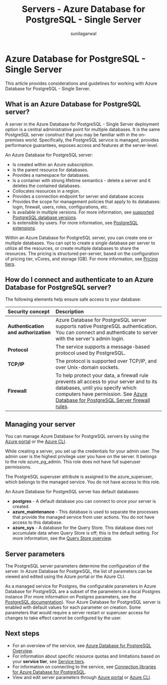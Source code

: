 ﻿---
title: Servers - Azure Database for PostgreSQL - Single Server
description: This article provides considerations and guidelines for configuring and managing Azure Database for PostgreSQL - Single Server.
ms.service: postgresql
ms.subservice: single-server
ms.topic: conceptual
ms.author: sunila
author: sunilagarwal
ms.date: 5/6/2019
---
# Azure Database for PostgreSQL - Single Server
This article provides considerations and guidelines for working with Azure Database for PostgreSQL - Single Server.

## What is an Azure Database for PostgreSQL server?
A server in the Azure Database for PostgreSQL - Single Server deployment option is a central administrative point for multiple databases. It is the same PostgreSQL server construct that you may be familiar with in the on-premises world. Specifically, the PostgreSQL service is managed, provides performance guarantees, exposes access and features at the server-level.

An Azure Database for PostgreSQL server:

- Is created within an Azure subscription.
- Is the parent resource for databases.
- Provides a namespace for databases.
- Is a container with strong lifetime semantics - delete a server and it deletes the contained databases.
- Collocates resources in a region.
- Provides a connection endpoint for server and database access 
- Provides the scope for management policies that apply to its databases: login, firewall, users, roles, configurations, etc.
- Is available in multiple versions. For more information, see [supported PostgreSQL database versions](concepts-supported-versions.md).
- Is extensible by users. For more information, see [PostgreSQL extensions](concepts-extensions.md).

Within an Azure Database for PostgreSQL server, you can create one or multiple databases. You can opt to create a single database per server to utilize all the resources, or create multiple databases to share the resources. The pricing is structured per-server, based on the configuration of pricing tier, vCores, and storage (GB). For more information, see [Pricing tiers](./concepts-pricing-tiers.md).

## How do I connect and authenticate to an Azure Database for PostgreSQL server?
The following elements help ensure safe access to your database:

|Security concept|Description|
|:--|:--|
| **Authentication and authorization** | Azure Database for PostgreSQL server supports native PostgreSQL authentication. You can connect and authenticate to server with the server's admin login. |
| **Protocol** | The service supports a message-based protocol used by PostgreSQL. |
| **TCP/IP** | The protocol is supported over TCP/IP, and over Unix-domain sockets. |
| **Firewall** | To help protect your data, a firewall rule prevents all access to your server and to its databases, until you specify which computers have permission. See [Azure Database for PostgreSQL Server firewall rules](concepts-firewall-rules.md). |

## Managing your server
You can manage Azure Database for PostgreSQL servers by using the [Azure portal](https://portal.azure.com) or the [Azure CLI](/cli/azure/postgres).

While creating a server, you set up the credentials for your admin user. The admin user is the highest privilege user you have on the server. It belongs to the role azure_pg_admin. This role does not have full superuser permissions. 

The PostgreSQL superuser attribute is assigned to the azure_superuser, which belongs to the managed service. You do not have access to this role.

An Azure Database for PostgreSQL server has default databases: 
- **postgres** - A default database you can connect to once your server is created.
- **azure_maintenance** - This database is used to separate the processes that provide the managed service from user actions. You do not have access to this database.
- **azure_sys** - A database for the Query Store. This database does not accumulate data when Query Store is off; this is the default setting. For more information, see the [Query Store overview](concepts-query-store.md).


## Server parameters
The PostgreSQL server parameters determine the configuration of the server. In Azure Database for PostgreSQL, the list of parameters can be viewed and edited using the Azure portal or the Azure CLI. 

As a managed service for Postgres, the configurable parameters in Azure Database for PostgreSQL are a subset of the parameters in a local Postgres instance (For more information on Postgres parameters, see the [PostgreSQL documentation](https://www.postgresql.org/docs/9.6/static/runtime-config.html)). Your Azure Database for PostgreSQL server is enabled with default values for each parameter on creation. Some parameters that would require a server restart or superuser access for changes to take effect cannot be configured by the user.


## Next steps
- For an overview of the service, see [Azure Database for PostgreSQL Overview](overview.md).
- For information about specific resource quotas and limitations based on your **service tier**, see [Service tiers](concepts-pricing-tiers.md).
- For information on connecting to the service, see [Connection libraries for Azure Database for PostgreSQL](concepts-connection-libraries.md).
- View and edit server parameters through [Azure portal](how-to-configure-server-parameters-using-portal.md) or [Azure CLI](how-to-configure-server-parameters-using-cli.md).
